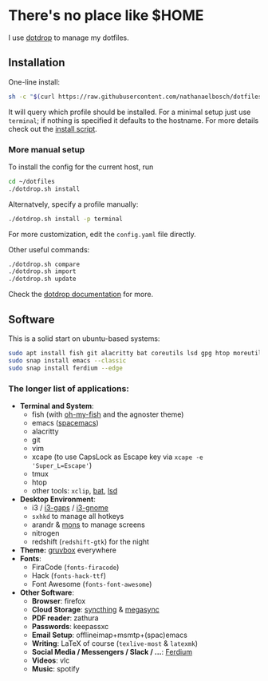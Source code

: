 # There's no place like $HOME
I use [dotdrop](https://github.com/deadc0de6/dotdrop) to manage my dotfiles.

## Installation
One-line install:
```bash
sh -c "$(curl https://raw.githubusercontent.com/nathanaelbosch/dotfiles/master/install.sh)"
```
It will query which profile should be installed.
For a minimal setup just use `terminal`; if nothing is specified it defaults to the hostname.
For more details check out the [install script](install.sh).

### More manual setup
To install the config for the current host, run
```bash
cd ~/dotfiles
./dotdrop.sh install
```
Alternatvely, specify a profile manually:
```bash
./dotdrop.sh install -p terminal
```
For more customization, edit the `config.yaml` file directly.

Other useful commands:
```bash
./dotdrop.sh compare
./dotdrop.sh import
./dotdrop.sh update
```
Check the [dotdrop documentation](https://dotdrop.readthedocs.io/en/latest/) for more.


## Software
This is a solid start on ubuntu-based systems:
```bash
sudo apt install fish git alacritty bat coreutils lsd gpg htop moreutils vim xcape xclip fonts-firacode fonts-font-awesome fonts-hack-ttf arandr keepassxc ledger mu4e nitrogen nodejs offlineimap pandoc redshift-gtk sxhkd syncthing snapd
sudo snap install emacs --classic
sudo snap install ferdium --edge
```

### The longer list of applications:
- **Terminal and System**:
    - fish (with [oh-my-fish](https://github.com/oh-my-fish/oh-my-fish) and the agnoster theme)
    - emacs ([spacemacs](https://www.spacemacs.org))
    - alacritty
    - git
    - vim
    - xcape (to use CapsLock as Escape key via `xcape -e 'Super_L=Escape'`)
    - tmux
    - htop
    - other tools: `xclip`, [bat](https://github.com/sharkdp/bat), [lsd](https://github.com/Peltoche/lsd)
- **Desktop Environment**:
    - i3 / [i3-gaps](https://github.com/Airblader/i3) / [i3-gnome](https://github.com/i3-gnome/i3-gnome)
    - `sxhkd` to manage all hotkeys
    - arandr & [mons](https://github.com/Ventto/mons) to manage screens
    - nitrogen
    - redshift (`redshift-gtk`) for the night
- **Theme:** [gruvbox](https://github.com/morhetz/gruvbox) everywhere
- **Fonts**:
    - FiraCode (`fonts-firacode`)
    - Hack (`fonts-hack-ttf`)
    - Font Awesome (`fonts-font-awesome`)
- **Other Software**:
    - **Browser**: firefox
    - **Cloud Storage**: [syncthing](https://syncthing.net/) & [megasync](https://mega.io/desktop)
    - **PDF reader**: zathura
    - **Passwords**: keepassxc
    - **Email Setup**: offlineimap+msmtp+(spac)emacs
    - **Writing**: LaTeX of course (`texlive-most` & `latexmk`)
    - **Social Media / Messengers / Slack / ...**: [Ferdium](https://ferdium.org/)
    - **Videos**: vlc
    - **Music**: spotify
